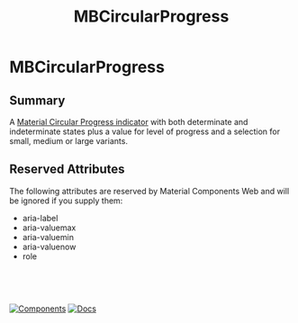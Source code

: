 ﻿---
uid: C.MBCircularProgress
title: MBCircularProgress
---
# MBCircularProgress

## Summary

A [Material Circular Progress indicator](https://github.com/material-components/material-components-web/tree/v9.0.0/packages/mdc-circular-progress#circular-progress) with both determinate and indeterminate states plus a value for level of progress and a selection for small, medium or large variants.

## Reserved Attributes

The following attributes are reserved by Material Components Web and will be ignored if you supply them:

- aria-label
- aria-valuemax
- aria-valuemin
- aria-valuenow
- role

&nbsp;

&nbsp;

[![Components](https://img.shields.io/static/v1?label=Components&message=Core&color=blue)](xref:A.CoreComponents)
[![Docs](https://img.shields.io/static/v1?label=API%20Documentation&message=MBCircularProgress&color=brightgreen)](xref:Material.Blazor.MBCircularProgress)
